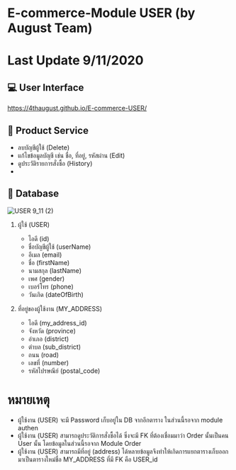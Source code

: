 # E-commerce-Module USER (by August Team)

# Last Update 9/11/2020

## :computer: User Interface 
https://4thaugust.github.io/E-commerce-USER/
## :wrench: Product Service 

-   ลบบัญชีผู้ใช้ (Delete)
-   แก้ไขข้อมูลบัญชี เช่น ชื่อ, ที่อยู่, รหัสผ่าน (Edit)
-   ดูประวัติรายการสั่งซื้อ (History)
- 

## :page_with_curl: Database 
![USER 9_11 (2)](https://user-images.githubusercontent.com/41178248/98644364-f048c480-2362-11eb-91b6-bd0953792534.png)


1. ผู้ใช้ (USER)
   * ไอดี (id)
   * ชื่อบัญชีผู้ใช้ (userName)
   * อีเมล (email)
   * ชื่อ (firstName)
   * นามสกุล (lastName)
   * เพศ (gender)
   * เบอร์โทร (phone)
   * วันเกิด (dateOfBirth)

   
2. ที่อยู่ของผู้ใช้งาน (MY_ADDRESS)
   * ไอดี (my_address_id)
   * จังหวัด (province)
   * อำเภอ (district)
   * ตำบล (sub_district)
   * ถนน (road)
   * เลขที่ (number)
   * รหัสไปรษณีย์ (postal_code)
   

   
# หมายเหตุ 
- ผู้ใช้งาน (USER) จะมี Password เก็บอยู่ใน DB จากอีกตาราง ในส่วนนี้รอจาก module authen
- ผู้ใช้งาน (USER) สามารถดูประวัติการสั่งซื้อได้ ซึ่งจะมี FK ที่ต้องเชื่อมมาว่า Order นั้นเป็นคน User นั้น โดยข้อมูลในส่วนนี้รอจาก Module Order         
- ผู้ใช้งาน (USER) สามารถมีที่อยู่ (address) ได้หลายข้อมูลจึงทำให้เกิดการแยกตารางเก็บออกมาเป็นตารางใหม่ชื่อ MY_ADDRESS ที่มี FK คือ USER_id
